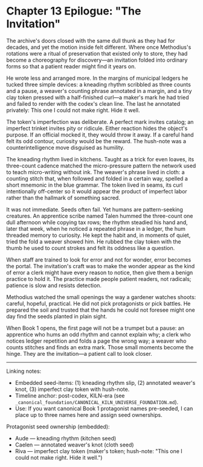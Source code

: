 # Chapter 13 Epilogue: "The Invitation"

The archive's doors closed with the same dull thunk as they had for decades, and yet the motion inside felt different. Where once Methodius's rotations were a ritual of preservation that existed only to store, they had become a choreography for discovery—an invitation folded into ordinary forms so that a patient reader might find it years on.

He wrote less and arranged more. In the margins of municipal ledgers he tucked three simple devices: a kneading rhythm scribbled as three counts and a pause, a weaver's counting phrase annotated in a margin, and a tiny clay token pressed with a half-finished curl—a maker's mark he had tried and failed to render with the codex's clean line. The last he annotated privately: This one I could not make right. Hide it well.

The token's imperfection was deliberate. A perfect mark invites catalog; an imperfect trinket invites pity or ridicule. Either reaction hides the object's purpose. If an official mocked it, they would throw it away. If a careful hand felt its odd contour, curiosity would be the reward. The hush-note was a counterintelligence move disguised as humility.

The kneading rhythm lived in kitchens. Taught as a trick for even loaves, its three-count cadence matched the micro-pressure pattern the network used to teach micro-writing without ink. The weaver's phrase lived in cloth: a counting stitch that, when followed and folded in a certain way, spelled a short mnemonic in the blue grammar. The token lived in seams, its curl intentionally off-center so it would appear the product of imperfect labor rather than the hallmark of something sacred.

It was not immediate. Seeds often fail. Yet humans are pattern-seeking creatures. An apprentice scribe named Talen hummed the three-count one dull afternoon while copying tax rows; the rhythm steadied his hand and, later that week, when he noticed a repeated phrase in a ledger, the hum threaded memory to curiosity. He kept the habit and, in moments of quiet, tried the fold a weaver showed him. He rubbed the clay token with the thumb he used to count strokes and felt its oddness like a question.

When staff are trained to look for error and not for wonder, error becomes the portal. The invitation's craft was to make the wonder appear as the kind of error a clerk might have every reason to notice, then give them a benign practice to hold it. The practice made people patient readers, not radicals; patience is slow and resists detection.

Methodius watched the small openings the way a gardener watches shoots: careful, hopeful, practical. He did not pick protagonists or pick battles. He prepared the soil and trusted that the hands he could not foresee might one day find the seeds planted in plain sight.

When Book 1 opens, the first page will not be a trumpet but a pause: an apprentice who hums an odd rhythm and cannot explain why; a clerk who notices ledger repetition and folds a page the wrong way; a weaver who counts stitches and finds an extra mark. Those small moments become the hinge. They are the invitation—a patient call to look closer.

---

Linking notes:
- Embedded seed-items: (1) kneading rhythm slip, (2) annotated weaver's knot, (3) imperfect clay token with hush-note.
- Timeline anchor: post-codex, KILN-era (see `_canonical_foundation/CANONICAL_KILN_UNIVERSE_FOUNDATION.md`).
- Use: If you want canonical Book 1 protagonist names pre-seeded, I can place up to three names here and assign seed ownerships.

Protagonist seed ownership (embedded):
- Aude — kneading rhythm (kitchen seed)
- Caelen — annotated weaver's knot (cloth seed)
- Riva — imperfect clay token (maker's token; hush-note: "This one I could not make right. Hide it well.")
